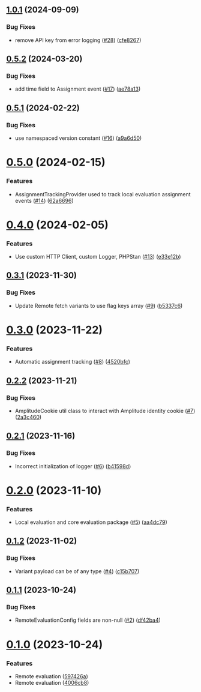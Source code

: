 ## [1.0.1](https://github.com/amplitude/experiment-php-server/compare/1.0.0...1.0.1) (2024-09-09)


### Bug Fixes

* remove API key from error logging ([#28](https://github.com/amplitude/experiment-php-server/issues/28)) ([cfe8267](https://github.com/amplitude/experiment-php-server/commit/cfe826710b258e56ba78a7eb4dcc6f4394428e02))

## [0.5.2](https://github.com/amplitude/experiment-php-server/compare/0.5.1...0.5.2) (2024-03-20)


### Bug Fixes

* add time field to Assignment event ([#17](https://github.com/amplitude/experiment-php-server/issues/17)) ([ae78a13](https://github.com/amplitude/experiment-php-server/commit/ae78a130e2d711e6642ce9f226fb949254126d2d))

## [0.5.1](https://github.com/amplitude/experiment-php-server/compare/0.5.0...0.5.1) (2024-02-22)


### Bug Fixes

* use namespaced version constant ([#16](https://github.com/amplitude/experiment-php-server/issues/16)) ([a9a6d50](https://github.com/amplitude/experiment-php-server/commit/a9a6d50d68d9de84f27dde9bbcd248f864f7cf04))

# [0.5.0](https://github.com/amplitude/experiment-php-server/compare/0.4.0...0.5.0) (2024-02-15)


### Features

* AssignmentTrackingProvider used to track local evaluation assignment events ([#14](https://github.com/amplitude/experiment-php-server/issues/14)) ([62a6696](https://github.com/amplitude/experiment-php-server/commit/62a66960c744b0c7b91793146da4979e8cb57bf0))

# [0.4.0](https://github.com/amplitude/experiment-php-server/compare/0.3.1...0.4.0) (2024-02-05)


### Features

* Use custom HTTP Client, custom Logger, PHPStan ([#13](https://github.com/amplitude/experiment-php-server/issues/13)) ([e33e12b](https://github.com/amplitude/experiment-php-server/commit/e33e12bfb79563e30297bd04c11e8c747f4223d9))

## [0.3.1](https://github.com/amplitude/experiment-php-server/compare/0.3.0...0.3.1) (2023-11-30)


### Bug Fixes

* Update Remote fetch variants to use flag keys array ([#9](https://github.com/amplitude/experiment-php-server/issues/9)) ([b5337c6](https://github.com/amplitude/experiment-php-server/commit/b5337c6b8c495783f63f984a3dba497d04eb9d38))

# [0.3.0](https://github.com/amplitude/experiment-php-server/compare/0.2.2...0.3.0) (2023-11-22)


### Features

* Automatic assignment tracking ([#8](https://github.com/amplitude/experiment-php-server/issues/8)) ([4520bfc](https://github.com/amplitude/experiment-php-server/commit/4520bfce8886a9cbdd0b7692480f6a22d915adc0))

## [0.2.2](https://github.com/amplitude/experiment-php-server/compare/0.2.1...0.2.2) (2023-11-21)


### Bug Fixes

* AmplitudeCookie util class to interact with Amplitude identity cookie ([#7](https://github.com/amplitude/experiment-php-server/issues/7)) ([2a3c460](https://github.com/amplitude/experiment-php-server/commit/2a3c460e13bb2846d49d01aa2e216632af78b529))

## [0.2.1](https://github.com/amplitude/experiment-php-server/compare/0.2.0...0.2.1) (2023-11-16)


### Bug Fixes

* Incorrect initialization of logger ([#6](https://github.com/amplitude/experiment-php-server/issues/6)) ([b41598d](https://github.com/amplitude/experiment-php-server/commit/b41598d468b7afc47805daacad14ef37a63fdcdb))

# [0.2.0](https://github.com/amplitude/experiment-php-server/compare/0.1.2...0.2.0) (2023-11-10)


### Features

* Local evaluation and core evaluation package ([#5](https://github.com/amplitude/experiment-php-server/issues/5)) ([aa4dc79](https://github.com/amplitude/experiment-php-server/commit/aa4dc795228d00bab005bc8233315ad7510f5500))

## [0.1.2](https://github.com/amplitude/experiment-php-server/compare/0.1.1...0.1.2) (2023-11-02)


### Bug Fixes

* Variant payload can be of any type ([#4](https://github.com/amplitude/experiment-php-server/issues/4)) ([c15b707](https://github.com/amplitude/experiment-php-server/commit/c15b7075d4d58c4107c97746809c0fbd6d131945))

## [0.1.1](https://github.com/amplitude/experiment-php-server/compare/v0.1.0...0.1.1) (2023-10-24)


### Bug Fixes

* RemoteEvaluationConfig fields are non-null ([#2](https://github.com/amplitude/experiment-php-server/issues/2)) ([df42ba4](https://github.com/amplitude/experiment-php-server/commit/df42ba4ad3a6fc6e071fafa4ee79fed1e759e728))

# [0.1.0](https://github.com/amplitude/experiment-php-server/compare/0.0.0...0.1.0) (2023-10-24)


### Features

* Remote evaluation ([597426a](https://github.com/amplitude/experiment-php-server/commit/597426a10a4ca4cdb901ab0468273c267fc90a6e))
* Remote evaluation ([4006cb8](https://github.com/amplitude/experiment-php-server/commit/4006cb8752d00dee490febefa66c148fa1690268))
